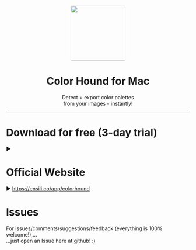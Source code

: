 <p align=center>
  <img height="150px" src="https://github.com/enSili-co/color hound/raw/main/images/logo.png"/>
</p>
<h1 align=center>Color Hound for Mac</h1>
<p align=center>
  Detect + export color palettes<br/>from your images - instantly!
</p>


---

# Download for free (3-day trial)

▶︎ 

# Official Website

▶︎ https://ensili.co/app/colorhound

# Issues

For issues/comments/suggestions/feedback (everything is 100% welcome!),...    
...just open an Issue here at github! :)
